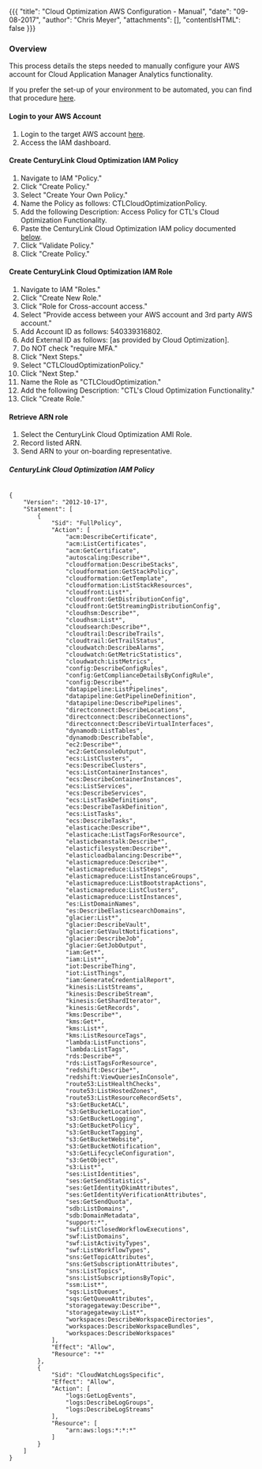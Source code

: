 {{{
  "title": "Cloud Optimization AWS Configuration - Manual",
  "date": "09-08-2017",
  "author": "Chris Meyer",
  "attachments": [],
  "contentIsHTML": false
}}}

### Overview
This process details the steps needed to manually configure your AWS account for Cloud Application Manager Analytics functionality.

If you prefer the set-up of your environment to be automated, you can find that procedure [here](CloudApplicationManagerAnalyticsAWSSetup.md).

#### Login to your AWS Account
1. Login to the target AWS account [here](https://console.aws.amazon.com/iam).
2. Access the IAM dashboard.

#### Create CenturyLink Cloud Optimization IAM Policy
1. Navigate to IAM "Policy."
2. Click "Create Policy."
3. Select "Create Your Own Policy."
4. Name the Policy as follows: CTLCloudOptimizationPolicy.
5. Add the following Description: Access Policy for CTL's Cloud Optimization Functionality.
6. Paste the CenturyLink Cloud Optimization IAM policy documented [below](#centuryLink-cloud-optimization-iam-policy).
7. Click "Validate Policy."
8. Click "Create Policy."

#### Create CenturyLink Cloud Optimization IAM Role
1. Navigate to IAM "Roles."
2. Click "Create New Role."
3. Click "Role for Cross-account access."
4. Select "Provide access between your AWS account and 3rd party AWS account."
5. Add Account ID as follows: 540339316802.
6. Add External ID as follows: [as provided by Cloud Optimization].
7. Do NOT check "require MFA."
8. Click "Next Steps."
9. Select "CTLCloudOptimizationPolicy."
10. Click "Next Step."
11. Name the Role as "CTLCloudOptimization."
12. Add the following Description: "CTL's Cloud Optimization Functionality."
13. Click "Create Role."

#### Retrieve ARN role
1. Select the CenturyLink Cloud Optimization AMI Role.
2. Record listed ARN.
3. Send ARN to your on-boarding representative.


##### CenturyLink Cloud Optimization IAM Policy
```

{
    "Version": "2012-10-17",
    "Statement": [
        {
            "Sid": "FullPolicy",
            "Action": [
                "acm:DescribeCertificate",
                "acm:ListCertificates",
                "acm:GetCertificate",
                "autoscaling:Describe*",
                "cloudformation:DescribeStacks",
                "cloudformation:GetStackPolicy",
                "cloudformation:GetTemplate",
                "cloudformation:ListStackResources",
                "cloudfront:List*",
                "cloudfront:GetDistributionConfig",
                "cloudfront:GetStreamingDistributionConfig",
                "cloudhsm:Describe*",
                "cloudhsm:List*",
                "cloudsearch:Describe*",
                "cloudtrail:DescribeTrails",
                "cloudtrail:GetTrailStatus",
                "cloudwatch:DescribeAlarms",
                "cloudwatch:GetMetricStatistics",
                "cloudwatch:ListMetrics",
                "config:DescribeConfigRules",
                "config:GetComplianceDetailsByConfigRule",
                "config:Describe*",
                "datapipeline:ListPipelines",
                "datapipeline:GetPipelineDefinition",
                "datapipeline:DescribePipelines",
                "directconnect:DescribeLocations",
                "directconnect:DescribeConnections",
                "directconnect:DescribeVirtualInterfaces",
                "dynamodb:ListTables",
                "dynamodb:DescribeTable",
                "ec2:Describe*",
                "ec2:GetConsoleOutput",
                "ecs:ListClusters",
                "ecs:DescribeClusters",
                "ecs:ListContainerInstances",
                "ecs:DescribeContainerInstances",
                "ecs:ListServices",
                "ecs:DescribeServices",
                "ecs:ListTaskDefinitions",
                "ecs:DescribeTaskDefinition",
                "ecs:ListTasks",
                "ecs:DescribeTasks",
                "elasticache:Describe*",
                "elasticache:ListTagsForResource",
                "elasticbeanstalk:Describe*",
                "elasticfilesystem:Describe*",
                "elasticloadbalancing:Describe*",
                "elasticmapreduce:Describe*",
                "elasticmapreduce:ListSteps",
                "elasticmapreduce:ListInstanceGroups",
                "elasticmapreduce:ListBootstrapActions",
                "elasticmapreduce:ListClusters",
                "elasticmapreduce:ListInstances",
                "es:ListDomainNames",
                "es:DescribeElasticsearchDomains",
                "glacier:List*",
                "glacier:DescribeVault",
                "glacier:GetVaultNotifications",
                "glacier:DescribeJob",
                "glacier:GetJobOutput",
                "iam:Get*",
                "iam:List*",
                "iot:DescribeThing",
                "iot:ListThings",
                "iam:GenerateCredentialReport",
                "kinesis:ListStreams",
                "kinesis:DescribeStream",
                "kinesis:GetShardIterator",
                "kinesis:GetRecords",
                "kms:Describe*",
                "kms:Get*",
                "kms:List*",
                "kms:ListResourceTags",
                "lambda:ListFunctions",
                "lambda:ListTags",
                "rds:Describe*",
                "rds:ListTagsForResource",
                "redshift:Describe*",
                "redshift:ViewQueriesInConsole",
                "route53:ListHealthChecks",
                "route53:ListHostedZones",
                "route53:ListResourceRecordSets",
                "s3:GetBucketACL",
                "s3:GetBucketLocation",
                "s3:GetBucketLogging",
                "s3:GetBucketPolicy",
                "s3:GetBucketTagging",
                "s3:GetBucketWebsite",
                "s3:GetBucketNotification",
                "s3:GetLifecycleConfiguration",
                "s3:GetObject",
                "s3:List*",
                "ses:ListIdentities",
                "ses:GetSendStatistics",
                "ses:GetIdentityDkimAttributes",
                "ses:GetIdentityVerificationAttributes",
                "ses:GetSendQuota",
                "sdb:ListDomains",
                "sdb:DomainMetadata",
                "support:*",
                "swf:ListClosedWorkflowExecutions",
                "swf:ListDomains",
                "swf:ListActivityTypes",
                "swf:ListWorkflowTypes",
                "sns:GetTopicAttributes",
                "sns:GetSubscriptionAttributes",
                "sns:ListTopics",
                "sns:ListSubscriptionsByTopic",
                "ssm:List*",
                "sqs:ListQueues",
                "sqs:GetQueueAttributes",
                "storagegateway:Describe*",
                "storagegateway:List*",
                "workspaces:DescribeWorkspaceDirectories",
                "workspaces:DescribeWorkspaceBundles",
                "workspaces:DescribeWorkspaces"
            ],
            "Effect": "Allow",
            "Resource": "*"
        },
        {
            "Sid": "CloudWatchLogsSpecific",
            "Effect": "Allow",
            "Action": [
                "logs:GetLogEvents",
                "logs:DescribeLogGroups",
                "logs:DescribeLogStreams"
            ],
            "Resource": [
                "arn:aws:logs:*:*:*"
            ]
        }
    ]
}

```
